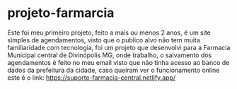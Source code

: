 # projeto-farmarcia

Este foi meu primeiro projeto, feito a mais ou menos 2 anos, é um site simples de agendamentos,
visto que o publico alvo não tem muita familiaridade com tecnologia, foi um projeto que desenvolvi
para a Farmacia Municipal central de Divinópolis MG, onde trabalho, o salvamento dos agendamentos
é feito no meu email visto que não tinha acesso ao banco de dados da prefeitura da cidade, caso 
queiram ver o funcionamento online este é o link: https://suporte-farmacia-central.netlify.app/
